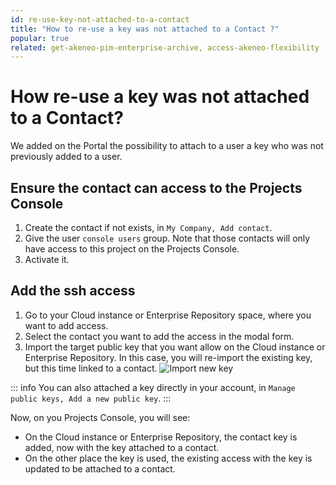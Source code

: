 ```yaml
---
id: re-use-key-not-attached-to-a-contact
title: "How to re-use a key was not attached to a Contact ?" 
popular: true
related: get-akeneo-pim-enterprise-archive, access-akeneo-flexibility
---
```


# How re-use a key was not attached to a Contact?

We added on the Portal the possibility to attach to a user a key who was not previously added to a user.

## Ensure the contact can access to the Projects Console

1. Create the contact if not exists, in `My Company, Add contact`.
2. Give the user `console users` group. Note that those contacts will only have access to this project on the Projects Console.
3. Activate it.

## Add the ssh access

1. Go to your Cloud instance or Enterprise Repository space, where you want to add access.
2. Select the contact you want to add the access in the modal form.
3. Import the target public key that you want allow on the Cloud instance or Enterprise Repository. In this case, you will re-import the existing key, but this time linked to a contact.
![Import new key](../img/add_new_key_flexibility.jpg)

::: info
You can also attached a key directly in your account, in `Manage public keys, Add a new public key`.
:::

Now, on you Projects Console, you will see:

* On the Cloud instance or Enterprise Repository, the contact key is added, now with the key attached to a contact.
* On the other place the key is used, the existing access with the key is updated to be attached to a contact.

